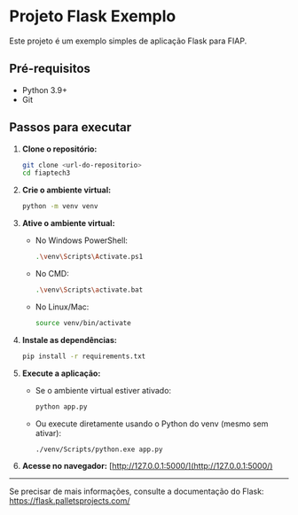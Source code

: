 # Projeto Flask Exemplo

Este projeto é um exemplo simples de aplicação Flask para FIAP.

## Pré-requisitos
- Python 3.9+
- Git

## Passos para executar

1. **Clone o repositório:**
   ```sh
   git clone <url-do-repositorio>
   cd fiaptech3
   ```

2. **Crie o ambiente virtual:**
   ```sh
   python -m venv venv
   ```

3. **Ative o ambiente virtual:**
   - No Windows PowerShell:
     ```sh
     .\venv\Scripts\Activate.ps1
     ```
   - No CMD:
     ```sh
     .\venv\Scripts\activate.bat
     ```
   - No Linux/Mac:
     ```sh
     source venv/bin/activate
     ```

4. **Instale as dependências:**
   ```sh
   pip install -r requirements.txt
   ```


5. **Execute a aplicação:**
    - Se o ambiente virtual estiver ativado:
       ```sh
       python app.py
       ```
    - Ou execute diretamente usando o Python do venv (mesmo sem ativar):
       ```sh
       ./venv/Scripts/python.exe app.py
       ```

6. **Acesse no navegador:**
   [http://127.0.0.1:5000/](http://127.0.0.1:5000/)

---

Se precisar de mais informações, consulte a documentação do Flask: https://flask.palletsprojects.com/
